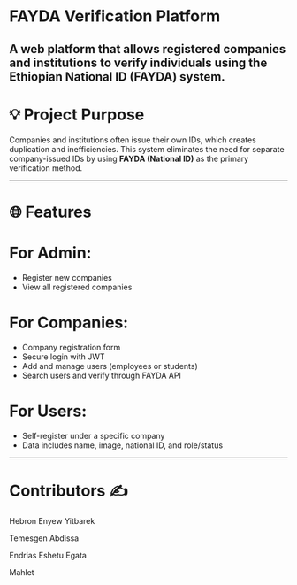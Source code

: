 # FAYDA Verification Platform

A web platform that allows registered companies and institutions to verify individuals using the Ethiopian National ID (FAYDA) system.
---

# 💡 Project Purpose
Companies and institutions often issue their own IDs, which creates duplication and inefficiencies. This system eliminates the need for separate company-issued IDs by using **FAYDA (National ID)** as the primary verification method.

---

# 🌐 Features

# For Admin:
- Register new companies
- View all registered companies

# For Companies:
- Company registration form
- Secure login with JWT
- Add and manage users (employees or students)
- Search users and verify through FAYDA API

# For Users:
- Self-register under a specific company
- Data includes name, image, national ID, and role/status

---

# Contributors ✍️ 

Hebron Enyew Yitbarek

Temesgen Abdissa

Endrias Eshetu Egata

Mahlet



